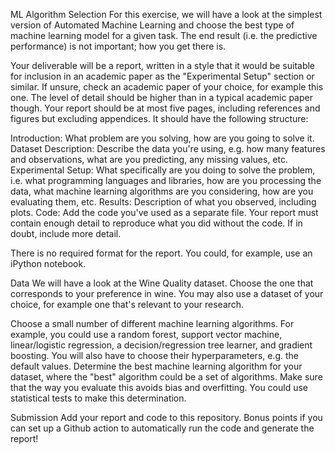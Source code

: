 ML Algorithm Selection
For this exercise, we will have a look at the simplest version of Automated Machine Learning and choose the best type of machine learning model for a given task. The end result (i.e. the predictive performance) is not important; how you get there is.

Your deliverable will be a report, written in a style that it would be suitable for inclusion in an academic paper as the "Experimental Setup" section or similar. If unsure, check an academic paper of your choice, for example this one. The level of detail should be higher than in a typical academic paper though. Your report should be at most five pages, including references and figures but excluding appendices. It should have the following structure:

Introduction: What problem are you solving, how are you going to solve it.
Dataset Description: Describe the data you're using, e.g. how many features and observations, what are you predicting, any missing values, etc.
Experimental Setup: What specifically are you doing to solve the problem, i.e. what programming languages and libraries, how are you processing the data, what machine learning algorithms are you considering, how are you evaluating them, etc.
Results: Description of what you observed, including plots.
Code: Add the code you've used as a separate file.
Your report must contain enough detail to reproduce what you did without the code. If in doubt, include more detail.

There is no required format for the report. You could, for example, use an iPython notebook.

Data
We will have a look at the Wine Quality dataset. Choose the one that corresponds to your preference in wine. You may also use a dataset of your choice, for example one that's relevant to your research.

Choose a small number of different machine learning algorithms. For example, you could use a random forest, support vector machine, linear/logistic regression, a decision/regression tree learner, and gradient boosting. You will also have to choose their hyperparameters, e.g. the default values. Determine the best machine learning algorithm for your dataset, where the "best" algorithm could be a set of algorithms. Make sure that the way you evaluate this avoids bias and overfitting. You could use statistical tests to make this determination.

Submission
Add your report and code to this repository. Bonus points if you can set up a Github action to automatically run the code and generate the report!
